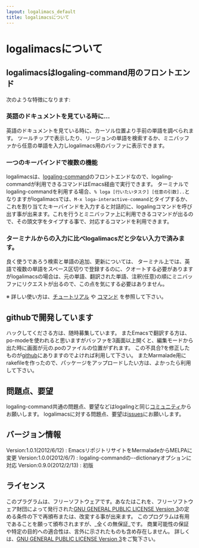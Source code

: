 ```yaml
---
layout: logalimacs_default
title: logalimacsについて
---
```


# logalimacsについて

## logalimacsはlogaling-command用のフロントエンド
次のような特徴になります:

### 英語のドキュメントを見ている時に...
英語のドキュメントを見ている時に、カーソル位置より手前の単語を調べられます。
ツールチップで表示したり、リージョンの単語を検索するか、ミニバッファから任意の単語を入力しlogalimacs用のバッファに表示できます。

### 一つのキーバインドで複数の機能
logalimacsは、[logaling-command](/about.html)のフロントエンドなので、logaling-commandが利用できるコマンドはEmacs経由で実行できます。
ターミナルでlogaling-commandを利用する場合、`% loga [行いたいタスク] [任意の引数]..`となりますがlogalimacsでは、`M-x loga-interactive-command`とタイプするか、これを割り当てたキーバインドを入力すると対話的に、logalingコマンドを呼び出す事が出来ます。これを行うとミニバッファ上に利用できるコマンドが出るので、その頭文字をタイプする事で、対応するコマンドを利用できます。

### ターミナルからの入力に比べlogalimacsだと少ない入力で済みます。

良く使うであろう検索と単語の追加、更新については、  ターミナル上では、英語で複数の単語をスペース区切りで登録するのに、クオートする必要がありますがlogalimacsの場合は、元の単語、翻訳された単語、注釈(任意)の順にミニバッファにリクエストが出るので、この点を気にする必要はありません。

※ 詳しい使い方は、[チュートリアル](/logalimacs_tutorial.html) や [コマンド](/logalimacs_commands.html) を参照して下さい。

## githubで開発しています

ハックしてくださる方は、随時募集しています。
またEmacsで翻訳する方は、po-modeを使われると思いますがバッファを3画面以上開くと、編集モードから出た時に画面が元の.poのファイルの位置がずれます。
この不具合?を修正したものが[github](https://github.com/logaling/logalimacs)にありますのでよければ利用して下さい。
またMarmalade用にrakefileを作ったので、パッケージをアップロードしたい方は、よかったら利用して下さい。

## 問題点、要望

logaling-command共通の問題点、要望などはlogalingと同じ[コミュニティ](/contribution.html)からお願いします。
logalimacsに対する問題点、要望は[issues](https://github.com/logaling/logalimacs/issues)にお願いします。

## バージョン情報

Version:1.0.1(2012/6/12) : EmacsリポジトリサイトをMermaladeからMELPAに変更
Version:1.0.0(2012/6/7) : logaling-commandの--dictionaryオプションに対応
Version:0.9.0(2012/2/13) : 初版

## ライセンス
このプラグラムは、フリーソフトウェアです。あなたはこれを、フリーソフトウェア財団によって発行された[GNU GENERAL PUBLIC LICENSE Version 3](www.gnu.org/licenses/gpl-3.0.txt)の定める条件の下で再頒布または、改変する事が出来ます。
このプログラムは有用であることを願って頒布されますが、_全くの無保証_です。
商業可能性の保証や特定の目的への適合性は、言外に示されたものも含め存在しません。
詳しくは、[GNU GENERAL PUBLIC LICENSE Version 3](www.gnu.org/licenses/gpl-3.0.txt)をご覧下さい。
